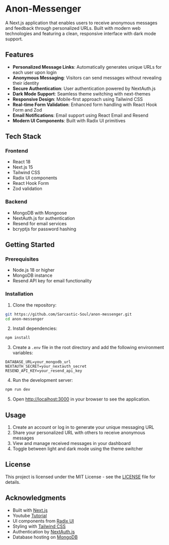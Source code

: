 # Anon-Messenger

A Next.js application that enables users to receive anonymous messages and feedback through personalized URLs. Built with modern web technologies and featuring a clean, responsive interface with dark mode support.

## Features

- **Personalized Message Links**: Automatically generates unique URLs for each user upon login
- **Anonymous Messaging**: Visitors can send messages without revealing their identity
- **Secure Authentication**: User authentication powered by NextAuth.js
- **Dark Mode Support**: Seamless theme switching with next-themes
- **Responsive Design**: Mobile-first approach using Tailwind CSS
- **Real-time Form Validation**: Enhanced form handling with React Hook Form and Zod
- **Email Notifications**: Email support using React Email and Resend
- **Modern UI Components**: Built with Radix UI primitives

## Tech Stack

### Frontend
- React 18
- Next.js 15
- Tailwind CSS
- Radix UI components
- React Hook Form
- Zod validation

### Backend
- MongoDB with Mongoose
- NextAuth.js for authentication
- Resend for email services
- bcryptjs for password hashing

## Getting Started

### Prerequisites
- Node.js 18 or higher
- MongoDB instance
- Resend API key for email functionality

### Installation

1. Clone the repository:
```bash
git https://github.com/Sarcastic-Soul/anon-messenger.git
cd anon-messenger
```

2. Install dependencies:
```bash
npm install
```

3. Create a `.env` file in the root directory and add the following environment variables:
```env
DATABASE_URL=your_mongodb_url
NEXTAUTH_SECRET=your_nextauth_secret
RESEND_API_KEY=your_resend_api_key
```

4. Run the development server:
```bash
npm run dev
```

5. Open [http://localhost:3000](http://localhost:3000) in your browser to see the application.

## Usage

1. Create an account or log in to generate your unique messaging URL
2. Share your personalized URL with others to receive anonymous messages
3. View and manage received messages in your dashboard
4. Toggle between light and dark mode using the theme switcher

## License

This project is licensed under the MIT License - see the [LICENSE](LICENSE) file for details.

## Acknowledgments

- Built with [Next.js](https://nextjs.org/)
- Youtube [Tutorial](https://www.youtube.com/playlist?list=PLu71SKxNbfoBAaWGtn9GA2PTw0HO0tXzq)
- UI components from [Radix UI](https://www.radix-ui.com/)
- Styling with [Tailwind CSS](https://tailwindcss.com/)
- Authentication by [NextAuth.js](https://next-auth.js.org/)
- Database hosting on [MongoDB](https://www.mongodb.com/)
